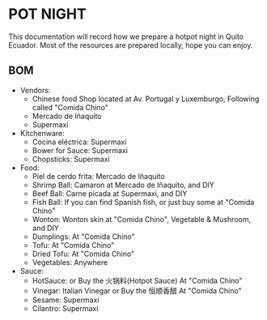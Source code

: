 # POT NIGHT
This documentation will record how we prepare a hotpot night in Quito Ecuador.
Most of the resources are prepared locally, hope you can enjoy.
## BOM
- Vendors:
  - Chinese food Shop located at Av. Portugal y Luxemburgo, Following called "Comida Chino"
  - Mercado de Iñaquito
  - Supermaxi
- Kitchenware:
  - Cocina eléctrica: Supermaxi
  - Bower for Sauce: Supermaxi
  - Chopsticks: Supermaxi
- Food:
  - Piel de cerdo frita: Mercado de Iñaquito
  - Shrimp Ball: Camaron at Mercado de Iñaquito, and DIY
  - Beef Ball: Carne picada at Supermaxi, and DIY
  - Fish Ball: If you can find Spanish fish, or just buy some at "Comida Chino"
  - Wonton: Wonton skin at "Comida Chino", Vegetable & Mushroom, and DIY
  - Dumplings: At "Comida Chino"
  - Tofu: At "Comida Chino"
  - Dried Tofu: At "Comida Chino"
  - Vegetables: Anywhere
- Sauce:
  - HotSauce: or Buy the 火锅料(Hotpot Sauce) At "Comida Chino"
  - Vinegar: Italian Vinegar or Buy the 恒顺香醋 At "Comida Chino"
  - Sesame: Supermaxi
  - Cilantro: Supermaxi
